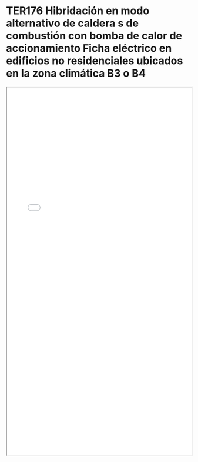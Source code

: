
# TER176  Hibridación en modo alternativo de caldera s de combustión con bomba de calor de accionamiento Ficha eléctrico en edificios no residenciales ubicados en la zona climática B3 o B4

<iframe src="../TER176  Hibridación en modo alternativo de caldera s de combustión con bomba de calor de accionamiento Ficha eléctrico en edificios no residenciales ubicados en la zona climática B3 o B4.pdf" width="100%" height="1000px"></iframe>

